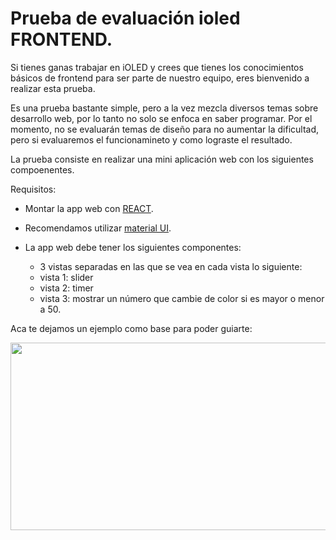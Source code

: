 # Prueba de evaluación ioled FRONTEND.

Si tienes ganas trabajar en iOLED y crees que tienes los conocimientos básicos de frontend para ser parte de nuestro equipo, eres bienvenido a realizar esta prueba. 

Es una prueba bastante simple, pero a la vez mezcla diversos temas sobre desarrollo web, por lo tanto no solo se enfoca en saber programar. Por el momento, no se evaluarán temas de diseño para no aumentar la dificultad, pero si evaluaremos el funcionamineto y como lograste el resultado.

La prueba consiste en realizar una mini aplicación web con los siguientes compoenentes.

Requisitos:
- Montar la app web con [REACT](https://reactjs.org/).
- Recomendamos utilizar [material UI](https://material-ui.com/).

- La app web debe tener los siguientes componentes:
  - 3 vistas separadas en las que se vea en cada vista lo siguiente:
  - vista 1: slider
  - vista 2: timer
  - vista 3: mostrar un número que cambie de color si es mayor o menor a 50.

Aca te dejamos un ejemplo como base para poder guiarte: 

<p align="center">
  <img width="600" height="300" src="https://storage.googleapis.com/ioled-test/Screen%20Shot%202019-12-13%20at%2017.12.31.png">
</p>

